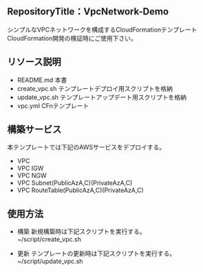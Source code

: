 ## RepositoryTitle：VpcNetwork-Demo
シンプルなVPCネットワークを構成するCloudFormationテンプレート<br>
CloudFormation開発の検証時にご使用下さい。

## リソース説明
- README.md
本書
- create_vpc.sh
テンプレートデプロイ用スクリプトを格納
- update_vpc.sh
テンプレートアップデート用スクリプトを格納
- vpc.yml
CFnテンプレート

## 構築サービス
本テンプレートでは下記のAWSサービスをデプロイする。
- VPC
- VPC IGW
- VPC NGW
- VPC Subnet(PublicAzA,C)(PrivateAzA,C)
- VPC RouteTable(PublicAzA,C)(PrivateAzA,C)

## 使用方法
- 構築
新規構築時は下記スクリプトを実行する。<br>
~/script/create_vpc.sh

- 更新
テンプレートの更新時は下記スクリプトを実行する。<br>
~/script/update_vpc.sh